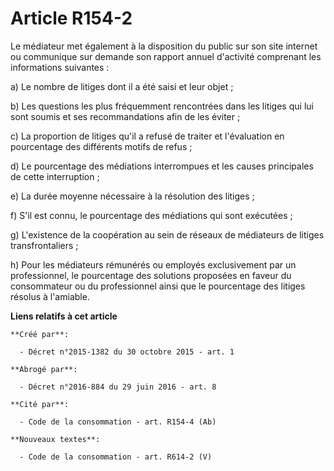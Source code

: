 # Article R154-2

Le médiateur met également à la disposition du public sur son site internet ou communique sur demande son rapport annuel
d'activité comprenant les informations suivantes :

a) Le nombre de litiges dont il a été saisi et leur objet ;

b) Les questions les plus fréquemment rencontrées dans les litiges qui lui sont soumis et ses recommandations afin de les
éviter ;

c) La proportion de litiges qu'il a refusé de traiter et l'évaluation en pourcentage des différents motifs de refus ;

d) Le pourcentage des médiations interrompues et les causes principales de cette interruption ;

e) La durée moyenne nécessaire à la résolution des litiges ;

f) S'il est connu, le pourcentage des médiations qui sont exécutées ;

g) L'existence de la coopération au sein de réseaux de médiateurs de litiges transfrontaliers ;

h) Pour les médiateurs rémunérés ou employés exclusivement par un professionnel, le pourcentage des solutions proposées en
faveur du consommateur ou du professionnel ainsi que le pourcentage des litiges résolus à l'amiable.

**Liens relatifs à cet article**

	**Créé par**:

	  - Décret n°2015-1382 du 30 octobre 2015 - art. 1

	**Abrogé par**:

	  - Décret n°2016-884 du 29 juin 2016 - art. 8

	**Cité par**:

	  - Code de la consommation - art. R154-4 (Ab)

	**Nouveaux textes**:

	  - Code de la consommation - art. R614-2 (V)
